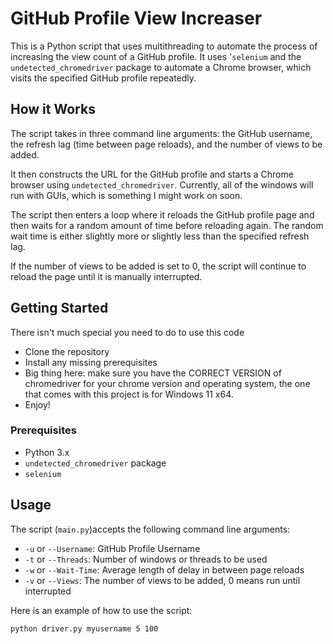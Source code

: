 # GitHub Profile View Increaser

This is a Python script that uses multithreading to automate the process of increasing the view count of a GitHub profile. It uses '`selenium` and the `undetected_chromedriver` package to automate a Chrome browser, which visits the specified GitHub profile repeatedly.

## How it Works

The script takes in three command line arguments: the GitHub username, the refresh lag (time between page reloads), and the number of views to be added. 

It then constructs the URL for the GitHub profile and starts a Chrome browser using `undetected_chromedriver`. Currently, all of the windows will run with GUIs, which is something I might work on soon.

The script then enters a loop where it reloads the GitHub profile page and then waits for a random amount of time before reloading again. The random wait time is either slightly more or slightly less than the specified refresh lag.

If the number of views to be added is set to 0, the script will continue to reload the page until it is manually interrupted.

## Getting Started
There isn't much special you need to do to use this code
- Clone the repository
- Install any missing prerequisites
- Big thing here: make sure you have the CORRECT VERSION of chromedriver for your chrome version and operating system, the one that comes with this project is for Windows 11 x64.
- Enjoy!

### Prerequisites

- Python 3.x
- `undetected_chromedriver` package
- `selenium`

## Usage
The script (`main.py`)accepts the following command line arguments:

- `-u` or `--Username`: GitHub Profile Username
- `-t` or `--Threads`: Number of windows or threads to be used
- `-w` or `--Wait-Time`: Average length of delay in between page reloads
- `-v` or `--Views`: The number of views to be added, 0 means run until interrupted

Here is an example of how to use the script:

```bash
python driver.py myusername 5 100
